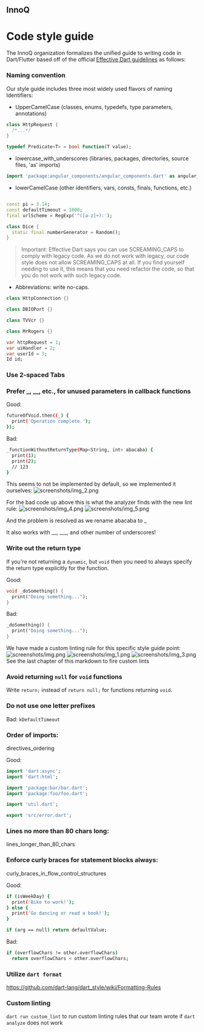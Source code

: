 ## InnoQ

# Code style guide

The InnoQ organization formalizes the unified guide to writing code in Dart/Flutter based off of the
official [Effective Dart guidelines](https://dart.dev/guides/language/effective-dart/style)
as follows:

### Naming convention

Our style guide includes three most widely used flavors of naming Identifiers:

- UpperCamelCase (classes, enums, typedefs, type parameters, annotations)

```dart
class HttpRequest {
  /*...*/
}

typedef Predicate<T> = bool Function(T value);
```

- lowercase_with_underscores (libraries, packages, directories, source files, 'as' imports)

```dart
import 'package:angular_components/angular_components.dart' as angular_components;
```

- lowerCamelCase (other identifiers, vars, consts, finals, functions, etc.)

```dart

const pi = 3.14;
const defaultTimeout = 1000;
final urlScheme = RegExp('^([a-z]+):');

class Dice {
  static final numberGenerator = Random();
}
```

> Important: Effective Dart says you can use SCREAMING_CAPS to comply with legacy code.
> As we do not work with legacy, our code style does not allow SCREAMING_CAPS at all.
> If you find yourself needing to use it, this means that you need refactor the code,
> so that you do not work with such legacy code.

- Abbreviations: write no-caps.

```dart
class HttpConnection {}

class DBIOPort {}

class TVVcr {}

class MrRogers {}

var httpRequest = 1;
var uiHandler = 2;
var userId = 3;
Id id;
```

### Use 2-spaced Tabs

### Prefer _, __, etc., for unused parameters in callback functions

Good:
```bash
futureOfVoid.then((_) {
  print('Operation complete.');
});
```

Bad:
```bash
_functionWithoutReturnType(Map<String, int> abacaba) {
  print(1);
  print(2);
  // 123
}
```

This seems to not be implemented by default, so we implemented it ourselves:
![screenshots/img_2.png](screenshots/img_2.png)

For the bad code up above this is what the analyzer finds with the new lint rule:
![screenshots/img_4.png](screenshots/img_4.png)
![screenshots/img_5.png](screenshots/img_5.png)

And the problem is resolved as we rename abacaba to _

It also works with __, ___, and other number of underscores!

### Write out the return type

If you're not returning a `dynamic`, but `void`
then you need to always specify the return type explicitly for the function.

Good:

```dart
void _doSomething() {
  print("Doing something...");
}
```

Bad:

```dart
_doSomething() {
  print("Doing something...");
}
```

We have made a custom linting rule for this specific style guide point:
![screenshots/img.png](screenshots/img.png)
![screenshots/img_1.png](screenshots/img_1.png)
![screenshots/img_3.png](screenshots/img_3.png)
See the last chapter of this markdown to fire custom lints

### Avoid returning `null` for `void` functions

Write `return;` instead of `return null;` for functions returning `void`.

### Do not use one letter prefixes

Bad: `kDefaultTimeout`

### Order of imports:

directives_ordering

Good:

```dart
import 'dart:async';
import 'dart:html';

import 'package:bar/bar.dart';
import 'package:foo/foo.dart';

import 'util.dart';

export 'src/error.dart';
```

### Lines no more than 80 chars long:

lines_longer_than_80_chars

### Enforce curly braces for statement blocks always:

curly_braces_in_flow_control_structures

Good:

```bash
if (isWeekDay) {
  print('Bike to work!');
} else {
  print('Go dancing or read a book!');
}

if (arg == null) return defaultValue;
```

Bad:

```bash
if (overflowChars != other.overflowChars)
  return overflowChars < other.overflowChars;
```

### Utilize `dart format`

https://github.com/dart-lang/dart_style/wiki/Formatting-Rules

### Custom linting

`dart run custom_lint` to run custom linting rules that our team wrote
if `dart analyze` does not work